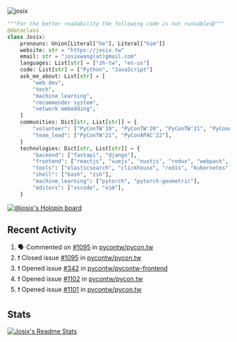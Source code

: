 ![josix](https://komarev.com/ghpvc/?username=josix)
```python
"""For the better readability the following code is not runnable😆"""
@dataclass
class Josix:
    pronouns: Union[Literal["he"], Literal["him"]]
    website: str = "https://josix.tw"
    email: str = "josixwang(at)gmail.com"
    languages: List[str] = ["zh-tw", "en-us"]
    code: List[str] = ["Python", "JavaScript"]
    ask_me_about: List[str] = [
        "web dev",
        "tech",
        "machine learning",
        "recommender system",
        "network embedding",
    ]
    communities: Dict[str, List[str]] = {
        "volunteer": ["PyConTW'19", "PyConTW'20", "PyConTW'21", "PyConAPAC'22"],
        "team_lead": ["PyConTW'21", "PyConAPAC'22"],
    }
    technologies: Dict[str, List[str]] = {
        "backend": ["fastapi", "django"],
        "frontend": ["reactjs", "vuejs", "nuxtjs", "redux", "webpack", "tailwindcss"],
        "tools": ["elasticsearch", "clickhouse", "redis", "kubernetes", "docker"],
        "shell": ["bash", "zsh"],
        "machine_learning": ["pytorch", "pytorch-geometric"],
        "editors": ["vscode", "vim"],
    }
```
[![@josix's Holopin board](https://holopin.io/api/user/board?user=josix)](https://holopin.io/@josix)

## Recent Activity
<!--START_SECTION:activity-->
1. 🗣 Commented on [#1095](https://github.com/pycontw/pycon.tw/issues/1095) in [pycontw/pycon.tw](https://github.com/pycontw/pycon.tw)
2. ❗️ Closed issue [#1095](https://github.com/pycontw/pycon.tw/issues/1095) in [pycontw/pycon.tw](https://github.com/pycontw/pycon.tw)
3. ❗️ Opened issue [#342](https://github.com/pycontw/pycontw-frontend/issues/342) in [pycontw/pycontw-frontend](https://github.com/pycontw/pycontw-frontend)
4. ❗️ Opened issue [#1102](https://github.com/pycontw/pycon.tw/issues/1102) in [pycontw/pycon.tw](https://github.com/pycontw/pycon.tw)
5. ❗️ Opened issue [#1101](https://github.com/pycontw/pycon.tw/issues/1101) in [pycontw/pycon.tw](https://github.com/pycontw/pycon.tw)
<!--END_SECTION:activity-->



## Stats
[![Josix's Readme Stats](https://github-readme-stats.vercel.app/api?username=josix&show_icons=true&theme=default&count_private=true&card_width=400)](https://github.com/anuraghazra/github-readme-stats)
